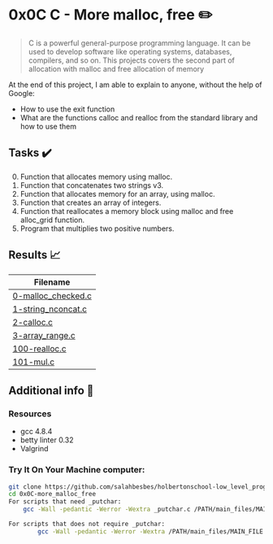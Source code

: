 # 0x0C C - More malloc, free :pencil2:

> C is a powerful general-purpose programming language. It can be used to develop software like operating systems, databases, compilers, and so on. This projects covers the second part of allocation with malloc and free allocation of memory

  At the end of this project, I am able to explain to anyone, without the help of Google:

* How to use the exit function
* What are the functions calloc and realloc from the standard library and how to use them
  
## Tasks :heavy_check_mark:

0. Function that allocates memory using malloc.
1. Function that concatenates two strings v3.
2. Function that allocates memory for an array, using malloc.
3. Function that creates an array of integers.
4. Function that reallocates a memory block using malloc and free alloc_grid function.
5. Program that multiplies two positive numbers.

## Results :chart_with_upwards_trend:

| Filename |
| ------ |
| [0-malloc_checked.c](https://github.com/salahbesbes/holbertonschool-low_level_programming/blob/master/0x0C-more_malloc_free/0-malloc_checked.c)|
| [1-string_nconcat.c](https://github.com/salahbesbes/holbertonschool-low_level_programming/blob/master/0x0C-more_malloc_free/1-string_nconcat.c)|
| [2-calloc.c](https://github.com/salahbesbes/holbertonschool-low_level_programming/blob/master/0x0B-malloc_free/3-alloc_grid.c)|
| [3-array_range.c](https://github.com/salahbesbes/holbertonschool-low_level_programming/blob/master/0x0C-more_malloc_free/3-array_range.c)|
| [100-realloc.c](https://github.com/salahbesbes/holbertonschool-low_level_programming/blob/master/0x0C-more_malloc_free/100-realloc.c)|
| [101-mul.c](https://github.com/salahbesbes/holbertonschool-low_level_programming/blob/master/0x0C-more_malloc_free/101-mul.c)| 

## Additional info :construction:
### Resources

- gcc 4.8.4
- betty linter 0.32
- Valgrind


### Try It On Your Machine computer:	
```bash
git clone https://github.com/salahbesbes/holbertonschool-low_level_programming.git
cd 0x0C-more_malloc_free
For scripts that need _putchar:
    gcc -Wall -pedantic -Werror -Wextra _putchar.c /PATH/main_files/MAIN_FILE.c FILENAME.c -o NEW_FILENAME

For scripts that does not require _putchar:
        gcc -Wall -pedantic -Werror -Wextra /PATH/main_files/MAIN_FILE.c FILENAME.c -o NEW_FILENAME
```

